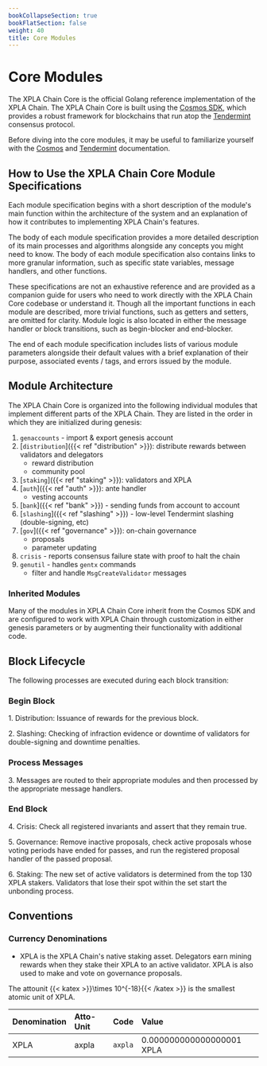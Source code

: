 ```yaml
---
bookCollapseSection: true
bookFlatSection: false
weight: 40
title: Core Modules
---
```


# Core Modules

The XPLA Chain Core is the official Golang reference implementation of the XPLA Chain.
The XPLA Chain Core is built using the [Cosmos SDK](https://cosmos.network/sdk), which provides a robust framework for blockchains that run atop the [Tendermint](https://tendermint.com/) consensus protocol.

Before diving into the core modules, it may be useful to familiarize yourself with the [Cosmos](https://docs.cosmos.network/) and [Tendermint](https://docs.tendermint.com/master/tutorials/go.html) documentation. 

## How to Use the XPLA Chain Core Module Specifications

Each module specification begins with a short description of the module's main function within the architecture of the system and an explanation of how it contributes to implementing XPLA Chain's features.

The body of each module specification provides a more detailed description of its main processes and algorithms alongside any concepts you might need to know. The body of each module specification also contains links to more granular information, such as specific state variables, message handlers, and other functions.

These specifications are not an exhaustive reference and are provided as a companion guide for users who need to work directly with the XPLA Chain Core codebase or understand it. Though all the important functions in each module are described, more trivial functions, such as getters and setters, are omitted for clarity. Module logic is also located in either the message handler or block transitions, such as begin-blocker and end-blocker.

The end of each module specification includes lists of various module parameters alongside their default values with a brief explanation of their purpose, associated events / tags, and errors issued by the module.

## Module Architecture

The XPLA Chain Core is organized into the following individual modules that implement different parts of the XPLA Chain. They are listed in the order in which they are initialized during genesis:

1. `genaccounts` - import & export genesis account
2. [`distribution`]({{< ref "distribution" >}}): distribute rewards between validators and delegators
   - reward distribution
   - community pool
3. [`staking`]({{< ref "staking" >}}): validators and XPLA
4. [`auth`]({{< ref "auth" >}}): ante handler
   - vesting accounts
5. [`bank`]({{< ref "bank" >}}) - sending funds from account to account
6. [`slashing`]({{< ref "slashing" >}}) - low-level Tendermint slashing (double-signing, etc)
7. [`gov`]({{< ref "governance" >}}): on-chain governance
    - proposals
    - parameter updating
11. `crisis` - reports consensus failure state with proof to halt the chain
12. `genutil` - handles `gentx` commands
    - filter and handle `MsgCreateValidator` messages

### Inherited Modules

Many of the modules in XPLA Chain Core inherit from the Cosmos SDK and are configured to work with XPLA Chain through customization in either genesis parameters or by augmenting their functionality with additional code.

## Block Lifecycle

The following processes are executed during each block transition:

### Begin Block

1\. Distribution: Issuance of rewards for the previous block.

2\. Slashing: Checking of infraction evidence or downtime of validators for double-signing and downtime penalties.

### Process Messages

3\. Messages are routed to their appropriate modules and then processed by the appropriate message handlers.

### End Block

4\. Crisis: Check all registered invariants and assert that they remain true.

5\. Governance: Remove inactive proposals, check active proposals whose voting periods have ended for passes, and run the registered proposal handler of the passed proposal.

6\. Staking: The new set of active validators is determined from the top 130 XPLA stakers. Validators that lose their spot within the set start the unbonding process.

## Conventions

### Currency Denominations

- XPLA is the XPLA Chain's native staking asset. Delegators earn mining rewards when they stake their XPLA to an active validator. XPLA is also used to make and vote on governance proposals.

The attounit {{< katex >}}\times 10^{-18}{{< /katex >}} is the smallest atomic unit of XPLA.

| Denomination | Atto-Unit | Code    | Value                     |
|:-------------|:----------|:--------|:--------------------------|
| XPLA         | axpla     | `axpla` | 0.000000000000000001 XPLA |
